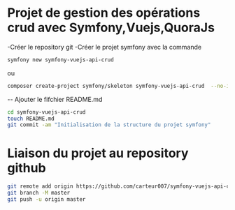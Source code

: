 # Projet de gestion des opérations crud avec Symfony,Vuejs,QuoraJs

-Créer le repository git
-Créer le projet symfony avec la commande

```sh
symfony new symfony-vuejs-api-crud
```

ou

```sh
composer create-project symfony/skeleton symfony-vuejs-api-crud  --no-interaction
```

-- Ajouter le fifchier README.md

```sh
cd symfony-vuejs-api-crud
touch README.md
git commit -am "Initialisation de la structure du projet symfony"
```

# Liaison du projet au repository github

```sh
git remote add origin https://github.com/carteur007/symfony-vuejs-api-crud.git
git branch -M master
git push -u origin master
```
